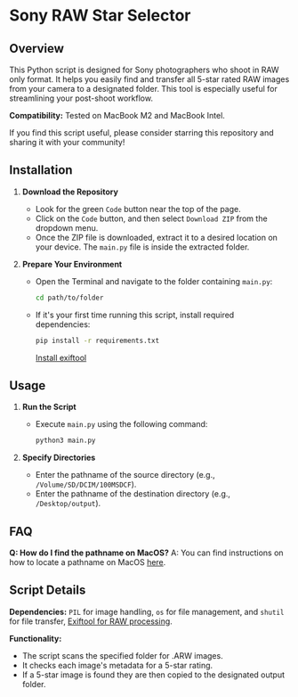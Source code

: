 # Sony RAW Star Selector

## Overview

This Python script is designed for Sony photographers who shoot in RAW only format. It helps you easily find and transfer all 5-star rated RAW images from your camera to a designated folder. This tool is especially useful for streamlining your post-shoot workflow.

**Compatibility:** Tested on MacBook M2 and MacBook Intel.

If you find this script useful, please consider starring this repository and sharing it with your community!

## Installation

1. **Download the Repository**

   - Look for the green `Code` button near the top of the page.
   - Click on the `Code` button, and then select `Download ZIP` from the dropdown menu.
   - Once the ZIP file is downloaded, extract it to a desired location on your device. The `main.py` file is inside the extracted folder.

2. **Prepare Your Environment**
   - Open the Terminal and navigate to the folder containing `main.py`:
     ```bash
     cd path/to/folder
     ```
   - If it's your first time running this script, install required dependencies:
     ```bash
     pip install -r requirements.txt
     ```
     [Install exiftool](https://exiftool.org/)

## Usage

1. **Run the Script**

   - Execute `main.py` using the following command:
     ```bash
     python3 main.py
     ```

2. **Specify Directories**
   - Enter the pathname of the source directory (e.g., `/Volume/SD/DCIM/100MSDCF`).
   - Enter the pathname of the destination directory (e.g., `/Desktop/output`).

## FAQ

**Q: How do I find the pathname on MacOS?**
A: You can find instructions on how to locate a pathname on MacOS [here](https://apple.stackexchange.com/questions/317992/is-there-any-way-to-get-the-path-of-a-folder-in-macos).

## Script Details

**Dependencies:** `PIL` for image handling, `os` for file management, and `shutil` for file transfer, [Exiftool for RAW processing](https://exiftool.org/).

**Functionality:**

- The script scans the specified folder for .ARW images.
- It checks each image's metadata for a 5-star rating.
- If a 5-star image is found they are then copied to the designated output folder.
